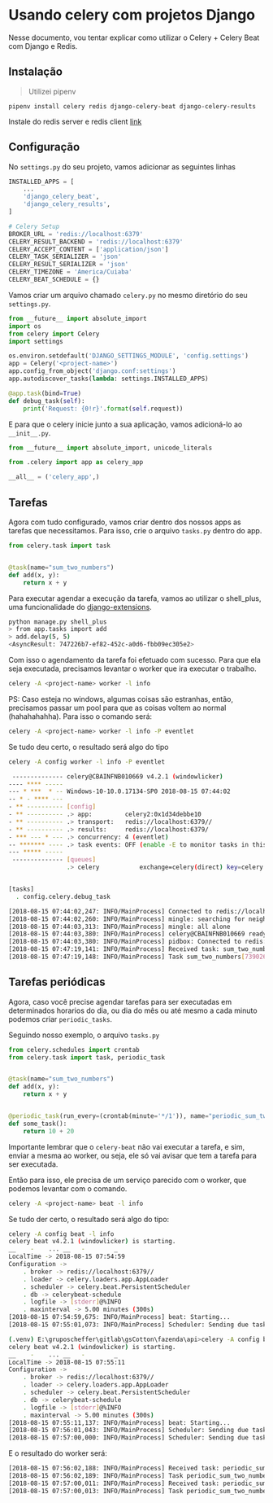 # Usando celery com projetos Django

Nesse documento, vou tentar explicar como utilizar o Celery + Celery Beat com Django e Redis.

## Instalação

> Utilizei pipenv

```
pipenv install celery redis django-celery-beat django-celery-results
```

Instale do redis server e redis client [link](https://redis.io/)


## Configuração

No `settings.py` do seu projeto, vamos adicionar as seguintes linhas

```python
INSTALLED_APPS = [
    ...
    'django_celery_beat',
    'django_celery_results',
]

# Celery Setup
BROKER_URL = 'redis://localhost:6379'
CELERY_RESULT_BACKEND = 'redis://localhost:6379'
CELERY_ACCEPT_CONTENT = ['application/json']
CELERY_TASK_SERIALIZER = 'json'
CELERY_RESULT_SERIALIZER = 'json'
CELERY_TIMEZONE = 'America/Cuiaba'
CELERY_BEAT_SCHEDULE = {}
```

Vamos criar um arquivo chamado `celery.py` no mesmo diretório do seu `settings.py`.

```python
from __future__ import absolute_import
import os
from celery import Celery
import settings

os.environ.setdefault('DJANGO_SETTINGS_MODULE', 'config.settings')
app = Celery('<project-name>')
app.config_from_object('django.conf:settings')
app.autodiscover_tasks(lambda: settings.INSTALLED_APPS)

@app.task(bind=True)
def debug_task(self):
    print('Request: {0!r}'.format(self.request))
```

E para que o celery inicie junto a sua aplicação, vamos adicioná-lo ao `__init__.py`.

```python
from __future__ import absolute_import, unicode_literals

from .celery import app as celery_app

__all__ = ('celery_app',)
```

## Tarefas

Agora com tudo configurado, vamos criar dentro dos nossos apps as tarefas que necessitamos. Para isso, crie o arquivo `tasks.py` dentro do app.

```python
from celery.task import task


@task(name="sum_two_numbers")
def add(x, y):
    return x + y
```

Para executar agendar a execução da tarefa, vamos ao utilizar o shell_plus, uma funcionalidade do [django-extensions](https://github.com/django-extensions/django-extensions).

```bash
python manage.py shell_plus
> from app.tasks import add
> add.delay(5, 5)
<AsyncResult: 747226b7-ef82-452c-a0d6-fbb09ec305e2>
```

Com isso o agendamento da tarefa foi efetuado com sucesso. Para que ela seja executada, precisamos levantar o worker que ira executar o trabalho.

```bash
celery -A <project-name> worker -l info
```

PS: Caso esteja no windows, algumas coisas são estranhas, então, precisamos passar um pool para que as coisas voltem ao normal (hahahahahha). Para isso o comando será:

```bash
celery -A <project-name> worker -l info -P eventlet
```

Se tudo deu certo, o resultado será algo do tipo

```bash
celery -A config worker -l info -P eventlet

 -------------- celery@CBAINFNB010669 v4.2.1 (windowlicker)
---- **** -----
--- * ***  * -- Windows-10-10.0.17134-SP0 2018-08-15 07:44:02
-- * - **** ---
- ** ---------- [config]
- ** ---------- .> app:         celery2:0x1d34debbe10
- ** ---------- .> transport:   redis://localhost:6379//
- ** ---------- .> results:     redis://localhost:6379/
- *** --- * --- .> concurrency: 4 (eventlet)
-- ******* ---- .> task events: OFF (enable -E to monitor tasks in this worker)
--- ***** -----
 -------------- [queues]
                .> celery           exchange=celery(direct) key=celery


[tasks]
  . config.celery.debug_task

[2018-08-15 07:44:02,247: INFO/MainProcess] Connected to redis://localhost:6379//
[2018-08-15 07:44:02,260: INFO/MainProcess] mingle: searching for neighbors
[2018-08-15 07:44:03,313: INFO/MainProcess] mingle: all alone
[2018-08-15 07:44:03,380: INFO/MainProcess] celery@CBAINFNB010669 ready.
[2018-08-15 07:44:03,380: INFO/MainProcess] pidbox: Connected to redis://localhost:6379//.
[2018-08-15 07:47:19,141: INFO/MainProcess] Received task: sum_two_numbers[739026d6-7f78-4500-8862-6b234831252b]
[2018-08-15 07:47:19,148: INFO/MainProcess] Task sum_two_numbers[739026d6-7f78-4500-8862-6b234831252b] succeeded in 0.0s: 10
```

## Tarefas periódicas

Agora, caso você precise agendar tarefas para ser executadas em determinados horarios do dia, ou dia do mês ou até mesmo a cada minuto podemos criar `periodic_tasks`.

Seguindo nosso exemplo, o arquivo `tasks.py`

```python
from celery.schedules import crontab
from celery.task import task, periodic_task


@task(name="sum_two_numbers")
def add(x, y):
    return x + y


@periodic_task(run_every=(crontab(minute='*/1')), name="periodic_sum_two_numbers", ignore_result=True)
def some_task():
    return 10 + 20
```

Importante lembrar que o `celery-beat` não vai executar a tarefa, e sim, enviar a mesma ao worker, ou seja, ele só vai avisar que tem a tarefa para ser executada.

Então para isso, ele precisa de um serviço parecido com o worker, que podemos levantar com o comando.

```bash
celery -A <project-name> beat -l info
```

Se tudo der certo, o resultado será algo do tipo:

```bash
celery -A config beat -l info
celery beat v4.2.1 (windowlicker) is starting.
__    -    ... __   -        _
LocalTime -> 2018-08-15 07:54:59
Configuration ->
    . broker -> redis://localhost:6379//
    . loader -> celery.loaders.app.AppLoader
    . scheduler -> celery.beat.PersistentScheduler
    . db -> celerybeat-schedule
    . logfile -> [stderr]@%INFO
    . maxinterval -> 5.00 minutes (300s)
[2018-08-15 07:54:59,675: INFO/MainProcess] beat: Starting...
[2018-08-15 07:55:01,073: INFO/MainProcess] Scheduler: Sending due task periodic_sum_two_numbers (periodic_sum_two_numbers)

(.venv) E:\gruposcheffer\gitlab\gsCotton\fazenda\api>celery -A config beat -l info
celery beat v4.2.1 (windowlicker) is starting.
__    -    ... __   -        _
LocalTime -> 2018-08-15 07:55:11
Configuration ->
    . broker -> redis://localhost:6379//
    . loader -> celery.loaders.app.AppLoader
    . scheduler -> celery.beat.PersistentScheduler
    . db -> celerybeat-schedule
    . logfile -> [stderr]@%INFO
    . maxinterval -> 5.00 minutes (300s)
[2018-08-15 07:55:11,137: INFO/MainProcess] beat: Starting...
[2018-08-15 07:56:01,043: INFO/MainProcess] Scheduler: Sending due task periodic_sum_two_numbers (periodic_sum_two_numbers)
[2018-08-15 07:57:00,000: INFO/MainProcess] Scheduler: Sending due task periodic_sum_two_numbers (periodic_sum_two_numbers)
```

E o resultado do worker será:

```bash
[2018-08-15 07:56:02,188: INFO/MainProcess] Received task: periodic_sum_two_numbers[bf0a2c6e-f68c-4746-bc1d-c3b50c9b6dc1]
[2018-08-15 07:56:02,189: INFO/MainProcess] Task periodic_sum_two_numbers[bf0a2c6e-f68c-4746-bc1d-c3b50c9b6dc1] succeeded in 0.0s: 30
[2018-08-15 07:57:00,011: INFO/MainProcess] Received task: periodic_sum_two_numbers[32f5928f-9acf-445d-ae15-bc37c1592496]
[2018-08-15 07:57:00,013: INFO/MainProcess] Task periodic_sum_two_numbers[32f5928f-9acf-445d-ae15-bc37c1592496] succeeded in 0.01599999999598367s: 30
```